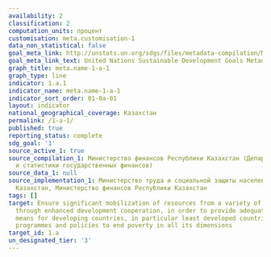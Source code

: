 ```yaml
---
availability: 2
classification: 2
computation_units: процент
customisation: meta.customisation-1
data_non_statistical: false
goal_meta_link: http://unstats.un.org/sdgs/files/metadata-compilation/Metadata-Goal-1.pdf
goal_meta_link_text: United Nations Sustainable Development Goals Metadata (pdf 894kB)
graph_title: meta.name-1-a-1
graph_type: line
indicator: 1.a.1
indicator_name: meta.name-1-a-1
indicator_sort_order: 01-0a-01
layout: indicator
national_geographical_coverage: Казахстан
permalink: /1-a-1/
published: true
reporting_status: complete
sdg_goal: '1'
source_active_1: true
source_compilation_1: Министерство финансов Республики Казахстан (Департамент отчетности
  и статистики государственных финансов)
source_data_1: null
source_implementation_1: Министерство труда и социальной защиты населения Республики
  Казахстан, Министерство финансов Республики Казахстан
tags: []
target: Ensure significant mobilization of resources from a variety of sources, including
  through enhanced development cooperation, in order to provide adequate and predictable
  means for developing countries, in particular least developed countries, to implement
  programmes and policies to end poverty in all its dimensions
target_id: 1.a
un_designated_tier: '3'
---
```

